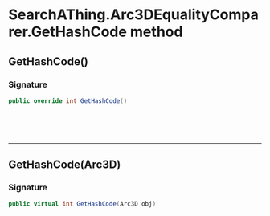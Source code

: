 # SearchAThing.Arc3DEqualityComparer.GetHashCode method
## GetHashCode()
### Signature
```csharp
public override int GetHashCode()
```

<p>&nbsp;</p>
<p>&nbsp;</p>
<hr/>

## GetHashCode(Arc3D)
### Signature
```csharp
public virtual int GetHashCode(Arc3D obj)
```
